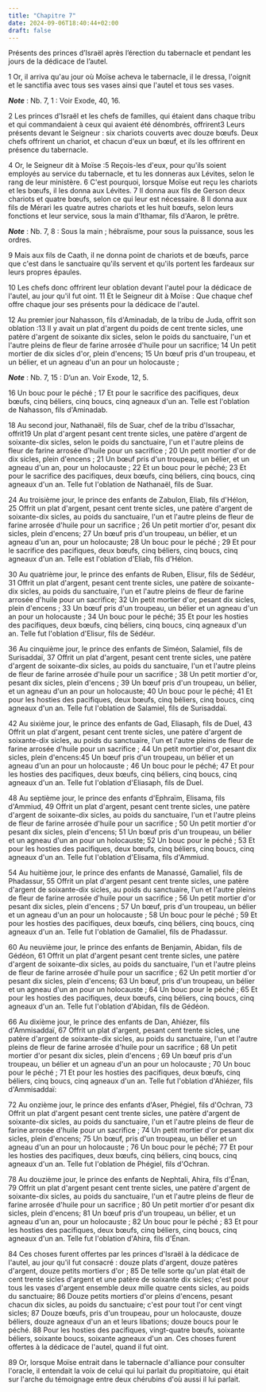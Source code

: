 ```yaml
---
title: "Chapitre 7"
date: 2024-09-06T18:40:44+02:00
draft: false
---
```



Présents des princes d’Israël après l’érection du tabernacle et pendant les jours de la dédicace de l’autel.


1 Or, il arriva qu'au jour où Moïse acheva le tabernacle, il le dressa, l'oignit et le sanctifia avec tous ses vases ainsi que l'autel et tous ses vases.

***Note*** :  Nb. 7, 1 : Voir Exode, 40, 16.

2 Les princes d'Israël et les chefs de familles, qui étaient dans chaque tribu et qui commandaient à ceux qui avaient été dénombrés, offrirent3 Leurs présents devant le Seigneur : six chariots couverts avec douze bœufs. Deux chefs offrirent un chariot, et chacun d'eux un bœuf, et ils les offrirent en présence du tabernacle.


4 Or, le Seigneur dit à Moïse :5 Reçois-les d'eux, pour qu'ils soient employés au service du tabernacle, et tu les donneras aux Lévites, selon le rang de leur ministère. 6 C'est pourquoi, lorsque Moïse eut reçu les chariots et les bœufs, il les donna aux Lévites. 7 Il donna aux fils de Gerson deux chariots et quatre bœufs, selon ce qui leur est nécessaire. 8 Il donna aux fils de Mérari les quatre autres chariots et les huit bœufs, selon leurs fonctions et leur service, sous la main d'Ithamar, fils d'Aaron, le prêtre.

***Note*** :  Nb. 7, 8 : Sous la main ; hébraïsme, pour sous la puissance, sous les ordres.

9 Mais aux fils de Caath, il ne donna point de chariots et de bœufs, parce que c'est dans le sanctuaire qu'ils servent et qu'ils portent les fardeaux sur leurs propres épaules.


10 Les chefs donc offrirent leur oblation devant l'autel pour la dédicace de l'autel, au jour qu'il fut oint. 11 Et le Seigneur dit à Moïse : Que chaque chef offre chaque jour ses présents pour la dédicace de l'autel.


12 Au premier jour Nahasson, fils d'Aminadab, de la tribu de Juda, offrit son oblation :13 Il y avait un plat d'argent du poids de cent trente sicles, une patère d'argent de soixante dix sicles, selon le poids du sanctuaire, l'un et l'autre pleins de fleur de farine arrosée d'huile pour un sacrifice; 14 Un petit mortier de dix sicles d'or, plein d'encens; 15 Un bœuf pris d'un troupeau, et un bélier, et un agneau d'un an pour un holocauste ;

***Note*** :  Nb. 7, 15 : D’un an. Voir Exode, 12, 5.

16 Un bouc pour le péché ; 17 Et pour le sacrifice des pacifiques, deux bœufs, cinq béliers, cinq boucs, cinq agneaux d'un an. Telle est l'oblation de Nahasson, fils d'Aminadab.


18 Au second jour, Nathanaël, fils de Suar, chef de la tribu d'Issachar, offrit19 Un plat d'argent pesant cent trente sicles, une patère d'argent de soixante-dix sicles, selon le poids du sanctuaire, l'un et l'autre pleins de fleur de farine arrosée d'huile pour un sacrifice ; 20 Un petit mortier d'or de dix sicles, plein d'encens ; 21 Un bœuf pris d'un troupeau, un bélier, et un agneau d'un an, pour un holocauste ; 22 Et un bouc pour le péché; 23 Et pour le sacrifice des pacifiques, deux bœufs, cinq béliers, cinq boucs, cinq agneaux d'un an. Telle fut l'oblation de Nathanaël, fils de Suar.


24 Au troisième jour, le prince des enfants de Zabulon, Eliab, fils d'Hélon, 25 Offrit un plat d'argent, pesant cent trente sicles, une patère d'argent de soixante-dix sicles, au poids du sanctuaire, l'un et l'autre pleins de fleur de farine arrosée d'huile pour un sacrifice ; 26 Un petit mortier d'or, pesant dix sicles, plein d'encens; 27 Un bœuf pris d'un troupeau, un bélier, et un agneau d'un an, pour un holocauste; 28 Un bouc pour le péché ; 29 Et pour le sacrifice des pacifiques, deux bœufs, cinq béliers, cinq boucs, cinq agneaux d'un an. Telle est l'oblation d'Eliab, fils d'Hélon.


30 Au quatrième jour, le prince des enfants de Ruben, Elisur, fils de Sédéur, 31 Offrit un plat d'argent, pesant cent trente sicles, une patère de soixante-dix sicles, au poids du sanctuaire, l'un et l'autre pleins de fleur de farine arrosée d'huile pour un sacrifice; 32 Un petit mortier d'or, pesant dix sicles, plein d'encens ; 33 Un bœuf pris d'un troupeau, un bélier et un agneau d'un an pour un holocauste ; 34 Un bouc pour le péché; 35 Et pour les hosties des pacifiques, deux bœufs, cinq béliers, cinq boucs, cinq agneaux d'un an. Telle fut l'oblation d'Elisur, fils de Sédéur.


36 Au cinquième jour, le prince des enfants de Siméon, Salamiel, fils de Surisaddaï, 37 Offrit un plat d'argent, pesant cent trente sicles, une patère d'argent de soixante-dix sicles, au poids du sanctuaire, l'un et l'autre pleins de fleur de farine arrosée d'huile pour un sacrifice ; 38 Un petit mortier d'or, pesant dix sicles, plein d'encens ; 39 Un bœuf pris d'un troupeau, un bélier, et un agneau d'un an pour un holocauste; 40 Un bouc pour le péché; 41 Et pour les hosties des pacifiques, deux bœufs, cinq béliers, cinq boucs, cinq agneaux d'un an. Telle fut l'oblation de Salamiel, fils de Surisaddaï.


42 Au sixième jour, le prince des enfants de Gad, Eliasaph, fils de Duel, 43 Offrit un plat d'argent, pesant cent trente sicles, une patère d'argent de soixante-dix sicles, au poids du sanctuaire, l'un et l'autre pleins de fleur de farine arrosée d'huile pour un sacrifice ; 44 Un petit mortier d'or, pesant dix sicles, plein d'encens:45 Un bœuf pris d'un troupeau, un bélier et un agneau d'un an pour un holocauste ; 46 Un bouc pour le péché; 47 Et pour les hosties des pacifiques, deux bœufs, cinq béliers, cinq boucs, cinq agneaux d'un an. Telle fut l'oblation d'Eliasaph, fils de Duel.


48 Au septième jour, le prince des enfants d'Ephraïm, Elisama, fils d'Ammiud, 49 Offrit un plat d'argent, pesant cent trente sicles, une patère d'argent de soixante-dix sicles, au poids du sanctuaire, l'un et l'autre pleins de fleur de farine arrosée d'huile pour un sacrifice ; 50 Un petit mortier d'or pesant dix sicles, plein d'encens; 51 Un bœuf pris d'un troupeau, un bélier et un agneau d'un an pour un holocauste; 52 Un bouc pour le péché ; 53 Et pour les hosties des pacifiques, deux bœufs, cinq béliers, cinq boucs, cinq agneaux d'un an. Telle fut l'oblation d'Elisama, fils d'Ammiud.


54 Au huitième jour, le prince des enfants de Manassé, Gamaliel, fils de Phadassur, 55 Offrit un plat d'argent pesant cent trente sicles, une patère d'argent de soixante-dix sicles, au poids du sanctuaire, l'un et l'autre pleins de fleur de farine arrosée d'huile pour un sacrifice ; 56 Un petit mortier d'or pesant dix sicles, plein d'encens ; 57 Un bœuf, pris d'un troupeau, un bélier et un agneau d'un an pour un holocauste ; 58 Un bouc pour le péché ; 59 Et pour les hosties des pacifiques, deux bœufs, cinq béliers, cinq boucs, cinq agneaux d'un an. Telle fut l'oblation de Gamaliel, fils de Phadassur.


60 Au neuvième jour, le prince des enfants de Benjamin, Abidan, fils de Gédéon, 61 Offrit un plat d'argent pesant cent trente sicles, une patère d'argent de soixante-dix sicles, au poids du sanctuaire, l'un et l'autre pleins de fleur de farine arrosée d'huile pour un sacrifice ; 62 Un petit mortier d'or pesant dix sicles, plein d'encens; 63 Un bœuf, pris d'un troupeau, un bélier et un agneau d'un an pour un holocauste ; 64 Un bouc pour le péché ; 65 Et pour les hosties des pacifiques, deux bœufs, cinq béliers, cinq boucs, cinq agneaux d'un an. Telle fut l'oblation d'Abidan, fils de Gédéon.


66 Au dixième jour, le prince des enfants de Dan, Ahiézer, fils d'Ammisaddaï, 67 Offrit un plat d'argent, pesant cent trente sicles, une patère d'argent de soixante-dix sicles, au poids du sanctuaire, l'un et l'autre pleins de fleur de farine arrosée d'huile pour un sacrifice ; 68 Un petit mortier d'or pesant dix sicles, plein d'encens ; 69 Un bœuf pris d'un troupeau, un bélier et un agneau d'un an pour un holocauste ; 70 Un bouc pour le péché ; 71 Et pour les hosties des pacifiques, deux bœufs, cinq béliers, cinq boucs, cinq agneaux d'un an. Telle fut l'oblation d'Ahiézer, fils d'Ammisaddaï:


72 Au onzième jour, le prince des enfants d'Aser, Phégiel, fils d'Ochran, 73 Offrit un plat d'argent pesant cent trente sicles, une patère d'argent de soixante-dix sicles, au poids du sanctuaire, l'un et l'autre pleins de fleur de farine arrosée d'huile pour un sacrifice ; 74 Un petit mortier d'or pesant dix sicles, plein d'encens; 75 Un bœuf, pris d'un troupeau, un bélier et un agneau d'un an pour un holocauste ; 76 Un bouc pour le péché; 77 Et pour les hosties des pacifiques, deux bœufs, cinq béliers, cinq boucs, cinq agneaux d'un an. Telle fut l'oblation de Phégiel, fils d'Ochran.


78 Au douzième jour, le prince des enfants de Nephtali, Ahira, fils d'Énan, 79 Offrit un plat d'argent pesant cent trente sicles, une patère d'argent de soixante-dix sicles, au poids du sanctuaire, l'un et l'autre pleins de fleur de farine arrosée d'huile pour un sacrifice ; 80 Un petit mortier d'or pesant dix sicles, plein d'encens; 81 Un bœuf pris d'un troupeau, un bélier, et un agneau d'un an, pour un holocauste ; 82 Un bouc pour le péché ; 83 Et pour les hosties des pacifiques, deux bœufs, cinq béliers, cinq boucs, cinq agneaux d'un an. Telle fut l'oblation d'Ahira, fils d'Énan.


84 Ces choses furent offertes par les princes d'Israël à la dédicace de l'autel, au jour qu'il fut consacré : douze plats d'argent, douze patères d'argent, douze petits mortiers d'or ; 85 De telle sorte qu'un plat était de cent trente sicles d'argent et une patère de soixante dix sicles; c'est pour tous les vases d'argent ensemble deux mille quatre cents sicles, au poids du sanctuaire; 86 Douze petits mortiers d'or pleins d'encens, pesant chacun dix sicles, au poids du sanctuaire; c'est pour tout l'or cent vingt sicles; 87 Douze bœufs, pris d'un troupeau, pour un holocauste, douze béliers, douze agneaux d'un an et leurs libations; douze boucs pour le péché. 88 Pour les hosties des pacifiques, vingt-quatre bœufs, soixante béliers, soixante boucs, soixante agneaux d'un an. Ces choses furent offertes à la dédicace de l'autel, quand il fut oint.


89 Or, lorsque Moïse entrait dans le tabernacle d'alliance pour consulter l'oracle, il entendait la voix de celui qui lui parlait du propitiatoire, qui était sur l'arche du témoignage entre deux chérubins d'où aussi il lui parlait.

